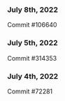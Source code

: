 ### July 8th, 2022

Commit #106640

### July 5th, 2022

Commit #314353


### July 4th, 2022

Commit #72281
